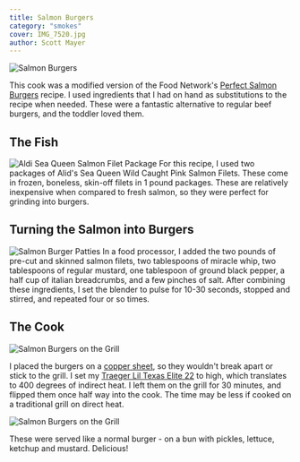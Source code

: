 ```yaml
---
title: Salmon Burgers
category: "smokes"
cover: IMG_7520.jpg
author: Scott Mayer
---
```

![Salmon Burgers](./IMG_7520.jpg)

This cook was a modified version of the Food Network's <a href="https://www.foodnetwork.com/recipes/food-network-kitchen/perfect-salmon-burgers-recipe-2105786" target="_blank">Perfect Salmon Burgers</a> recipe. I used ingredients that I had on hand as substitutions to the recipe when needed. These were a fantastic alternative to regular beef burgers, and the toddler loved them.

## The Fish
![Aldi Sea Queen Salmon Filet Package](./IMG_8544.jpg)
For this recipe, I used two packages of Alid's Sea Queen Wild Caught Pink Salmon Filets. These come in frozen, boneless, skin-off filets in 1 pound packages. These are relatively inexpensive when compared to fresh salmon, so they were perfect for grinding into burgers. 

## Turning the Salmon into Burgers
![Salmon Burger Patties](./IMG_9475.jpg)
In a food processor, I added the two pounds of pre-cut and skinned salmon filets, two tablespoons of miracle whip, two tablespoons of regular mustard, one tablespoon of ground black pepper, a half cup of italian breadcrumbs, and a few pinches of salt. After combining these ingredients, I set the blender to pulse for 10-30 seconds, stopped and stirred, and repeated four or so times.

## The Cook
![Salmon Burgers on the Grill](./IMG_0716.jpg)

I placed the burgers on a <a href="https://www.amazon.com/Seen-Yoshi-Grill-Bake-Copper/dp/B01N12MIH5/ref=sr_1_1?qid=1553194449&refinements=p_n_material_browse%3A316633011&s=kitchen&sr=1-1" target="blank">copper sheet</a>, so they wouldn't break apart or stick to the grill. I set my <a href="https://www.amazon.com/gp/product/B06XKK552M/ref=ppx_yo_dt_b_asin_title_o05__o00_s02?ie=UTF8&psc=1" target="_blank">Traeger Lil Texas Elite 22</a> to high, which translates to 400 degrees of indirect heat. I left them on the grill for 30 minutes, and flipped them once half way into the cook. The time may be less if cooked on a traditional grill on direct heat.

![Salmon Burgers on the Grill](./IMG_7520.jpg)

These were served like a normal burger - on a bun with pickles, lettuce, ketchup and mustard. Delicious!
